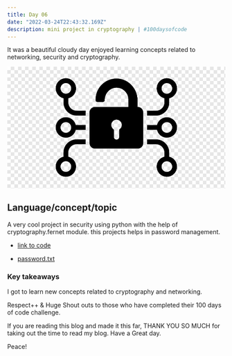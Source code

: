 ```yaml
---
title: Day 06
date: "2022-03-24T22:43:32.169Z"
description: mini project in cryptography | #100daysofcode
---
```


It was a beautiful cloudy day enjoyed learning concepts related to networking, security and cryptography.

![coding](./cryptography.png)

## Language/concept/topic

A very cool project in security using python with the help of cryptography.fernet module. this projects helps in password management.

- [link to code](https://github.com/jay-2000/lip.py/blob/main/password_manager.py)

- [password.txt](https://github.com/jay-2000/lip.py/blob/main/password.txt)

### Key takeaways

I got to learn new concepts related to cryptography and networking.




Respect++ & Huge Shout outs to those who have completed their 100 days of code challenge.

If you are reading this blog and made it this far, THANK YOU SO MUCH for taking out the time to read my blog. Have a Great day.

Peace!
